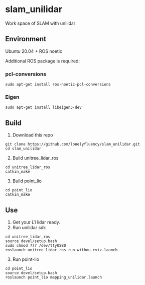 # slam_unilidar
Work space of SLAM with unilidar

## Environment
Ubuntu 20.04 + ROS noetic

Additional ROS package is required:
### pcl-conversions
```
sudo apt-get install ros-noetic-pcl-conversions
```

### Eigen
```
sudo apt-get install libeigen3-dev
```


## Build
1. Download this repo 
```
git clone https://github.com/lonelyfluency/slam_unilidar.git
cd slam_unilidar
```
2. Build unitree_lidar_ros
```
cd unitree_lidar_ros
catkin_make
```
3. Build point_lio
```
cd point_lio
catkin_make
```

## Use
1. Get your L1 lidar ready.
2. Run unilidar sdk
```
cd unitree_lidar_ros
source devel/setup.bash
sudo chmod 777 /dev/ttyUSB0
roslaunch unitree_lidar_ros run_withou_rviz.launch
```
3. Run point-lio
```
cd point_lio
source devel/setup.bash
roslaunch point_lio mapping_unilidar.launch
```
